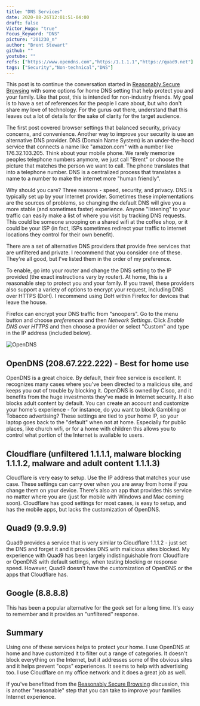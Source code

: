 ```yaml
---
title: "DNS Services"
date: 2020-08-26T12:01:51-04:00
draft: false
Victor_Hugo: "true"
Focus_Keyword: "DNS"
picture: "201230_n"
author: "Brent Stewart"
github: ""
youtube: ""
refs: ["https://www.opendns.com","https:/1.1.1.1","https://quad9.net"]
tags: ["Security","Non-technical","DNS"]
---
```

This post is to continue the conversation started in [Reasonably Secure Browsing](/posts/200805_reasonablysecurebrowsing) with some options for home DNS setting that help protect you and your family.  Like that post, this is intended for non-industry friends.  My goal is to have a set of references for the people I care about, but who don't share my love of technology.  For the gurus out there, understand that this leaves out a lot of details for the sake of clarity for the target audience.

The first post covered browser settings that balanced security, privacy concerns, and convenience.  Another way to improve your security is use an alternative DNS provider.  DNS (Domain Name System) is an under-the-hood service that connects a name like "amazon.com" with a number like 176.32.103.205.  Think about your mobile phone.  We rarely memorize peoples telephone numbers anymore, we just call "Brent" or choose the picture that matches the person we want to call.  The phone translates that into a telephone number.  DNS is a centralized process that translates a name to a number to make the internet more "human friendly".

Why should you care?  Three reasons - speed, security, and privacy.  DNS is typically set up by your Internet provider.  Sometimes these implementations are the sources of problems, so changing the default DNS will give you a more stable (and sometimes faster) experience.  Anyone "listening" to your traffic can easily make a list of where you visit by tracking DNS requests.  This could be someone snooping on a shared wifi at the coffee shop, or it could be your ISP (in fact, ISPs sometimes redirect your traffic to internet locations they control for their own benefit).

There are a set of alternative DNS providers that provide free services that are unfiltered and private.  I recommend that you consider one of these.  They're all good, but I've listed them in the order of my preference.

To enable, go into your router and change the DNS setting to the IP provided (the exact instructions vary by router).  At home, this is a reasonable step to protect you and your family.  If you travel, these providers also support a variety of options to encrypt your request, including DNS over HTTPS (DoH).  I recommend using DoH within Firefox for devices that leave the house.

Firefox can encrypt your DNS traffic from "snoopers".  Go to the menu button and choose _preferences_ and then _Network Settings_.  Click _Enable DNS over HTTPS_ and then choose a provider or select "Custom" and type in the IP address (included below).

![OpenDNS](https://d15ni2z53ptwz9.cloudfront.net/opendns-www/img/logo-opendns.png#floatright)
## OpenDNS (208.67.222.222) - Best for home use
OpenDNS is a great choice.  By default, their free service is excellent.  It recognizes many cases where you've been directed to a malicious site, and keeps you out of trouble by blocking it.  OpenDNS is owned by Cisco, and it benefits from the huge investments they've made in Internet security.  It also blocks adult content by default.  You can create an account and customize your home's experience - for instance, do you want to block Gambling or Tobacco advertising?  These settings are tied to your home IP, so your laptop goes back to the "default" when not at home.  Especially for public places, like church wifi, or for a home with children this allows you to control what portion of the Internet is available to users.

## Cloudflare (unfiltered 1.1.1.1, malware blocking 1.1.1.2, malware and adult content 1.1.1.3)
Cloudflare is very easy to setup.  Use the IP address that matches your use case.  These settings can carry over when you are away from home if you change them on your device.  There's also an app that provides this service no matter where you are (just for mobile with Windows and Mac coming soon).  Cloudflare has good settings for most cases, is easy to setup, and has the mobile apps, but lacks the customization of OpenDNS.

## Quad9 (9.9.9.9)
Quad9 provides a service that is very similar to Cloudflare 1.1.1.2 - just set the DNS and forget it and it provides DNS with malicious sites blocked.  My experience with Quad9 has been largely indistinguishable from Cloudflare or OpenDNS with default settings, when testing blocking or response speed.  However, Quad9 doesn't have the customization of OpenDNS or the apps that Cloudflare has.

## Google (8.8.8.8)
This has been a popular alternative for the geek set for a long time.  It's easy to remember and it provides an "unfiltered" response.

## Summary
Using one of these services helps to protect your home.  I use OpenDNS at home and have customized it to filter out a range of categories.  It doesn't block everything on the Internet, but it addresses some of the obvious sites and it helps prevent "oops" experiences.  It seems to help with advertising too.  I use Cloudflare on my office network and it does a great job as well.

If you've benefitted from the [Reasonably Secure Browsing](/200805_reasonablysecurebrowsing) discussion, this is another "reasonable" step that you can take to improve your families Internet experience.